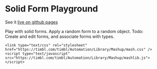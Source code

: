 
# Solid Form Playground


See it [live on github pages](https://solid.github.io/form-playground/playground.html)

Play with solid forms. Apply a random form to a random object.
Todo: Create and edit forms, and associate forms with types.

<!DOCTYPE html>
<html id="docHTML">
<head>
  <title>Solid Form Playground</title>
  <meta content="text/html; charset=UTF-8" http-equiv="content-type">
  <!-- was https://solid.github.io/solid-panes/style/tabbedtab.css   -->
  
    <link type="text/css" rel="stylesheet" href="https://timbl.com/timbl/Automation/Library/Mashup/mash.css" />
    <script type="text/javascript" src="https://timbl.com/timbl/Automation/Library/Mashup/mashlib.js"></script>

